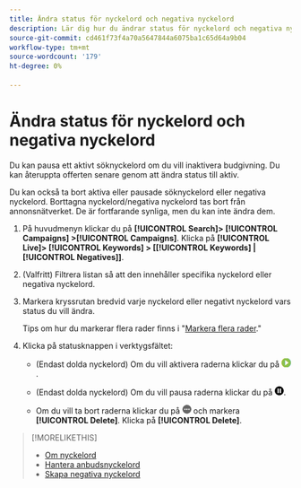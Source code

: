 ```yaml
---
title: Ändra status för nyckelord och negativa nyckelord
description: Lär dig hur du ändrar status för nyckelord och negativa nyckelord.
source-git-commit: cd461f73f4a70a5647844a6075ba1c65d64a9b04
workflow-type: tm+mt
source-wordcount: '179'
ht-degree: 0%

---
```


# Ändra status för nyckelord och negativa nyckelord

Du kan pausa ett aktivt söknyckelord om du vill inaktivera budgivning. Du kan återuppta offerten senare genom att ändra status till aktiv.

Du kan också ta bort aktiva eller pausade söknyckelord eller negativa nyckelord. Borttagna nyckelord/negativa nyckelord tas bort från annonsnätverket. De är fortfarande synliga, men du kan inte ändra dem.

1. På huvudmenyn klickar du på **[!UICONTROL Search]> [!UICONTROL Campaigns] >[!UICONTROL Campaigns]**. Klicka på **[!UICONTROL Live]> [!UICONTROL Keywords] > \[[!UICONTROL Keywords] \| [!UICONTROL Negatives]\]**.

1. (Valfritt) Filtrera listan så att den innehåller specifika nyckelord eller negativa nyckelord.

1. Markera kryssrutan bredvid varje nyckelord eller negativt nyckelord vars status du vill ändra.

   Tips om hur du markerar flera rader finns i &quot;[Markera flera rader](/help/search-social-commerce/common-tasks/navigation-editing-selection/multiple-rows-select.md).&quot;

1. Klicka på statusknappen i verktygsfältet:

   * (Endast dolda nyckelord) Om du vill aktivera raderna klickar du på ![Aktivera](/help/search-social-commerce/assets/activate.png "Aktivera").

   * (Endast dolda nyckelord) Om du vill pausa raderna klickar du på ![Pausa](/help/search-social-commerce/assets/pause.png "Pausa").

   * Om du vill ta bort raderna klickar du på ![Mer](/help/search-social-commerce/assets/more.png "Mer") och markera **[!UICONTROL Delete]**. Klicka på **[!UICONTROL Delete]**.

>[!MORELIKETHIS]
>
>* [Om nyckelord](keyword-about.md)
>* [Hantera anbudsnyckelord](keyword-manage.md)
>* [Skapa negativa nyckelord](keyword-negative-create.md)

